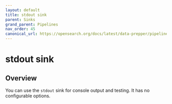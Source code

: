 ```yaml
---
layout: default
title: stdout sink
parent: Sinks
grand_parent: Pipelines
nav_order: 45
canonical_url: https://opensearch.org/docs/latest/data-prepper/pipelines/configuration/sinks/stdout/
---
```


# stdout sink

## Overview

You can use the `stdout` sink for console output and testing. It has no configurable options.

<!--- 

## Metrics

Content will be added to this section. --->